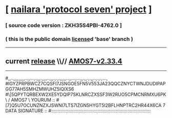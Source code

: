 
# [ [nailara 'protocol seven' project](http://nailara.network/) ]

### [ source code version : ZKH35S4PBI-4762.0 ]

### ( this is the public domain [license](../license)d 'base' branch )
---
## current [release](https://github.com/nailara-technologies/protocol-7/releases) \\\\// [AMOS7-v2.33.4](https://github.com/nailara-technologies/protocol-7/releases/tag/AMOS7-v2.33.4)
---

#,,..,,,,,,,,,..,,...,.,,,.,,,,..,,,.,.,.,,,,,..,,...,...,,.,,.,.,,..,.,.,...,
#IGYZPRPBWCZ7CQSFI7JSNGOE5FN5V553JA23QQCZNYCTWNJDUDIPAPGG77AH5SMHZMWUHZ5IQIXS6
#\\\|5QPYTQRBEXW2XE5YDQIP7SKLNRCZXSSF3W2RUO5CPMCNRMXU6PK \ / AMOS7 \ YOURUM ::
#\[7]Q5U7OCUNZNZXJSWNI7LTS7IZGN5HYGT5I2BFLHNPTRC2HR44X6CA 7  DATA SIGNATURE ::
#:::::::::::::::::::::::::::::::::::::::::::::::::::::::::::::::::::::::::::::
